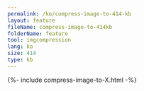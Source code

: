 ```yaml
---
permalink: /ko/compress-image-to-414-kb
layout: feature
fileName: compress-image-to-414kb
folderName: feature
tool: imgcompression
lang: ko
size: 414
type: kb
---
```


{%- include compress-image-to-X.html -%}
